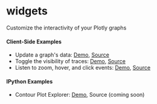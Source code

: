 widgets
=======

Customize the interactivity of your Plotly graphs

#### Client-Side Examples

- Update a graph's data: [Demo](http://htmlpreview.github.io/?https://github.com/plotly/widgets/blob/master/clientside-examples/restyle--updating_a_graphs_data.html), [Source](https://github.com/plotly/widgets/blob/master/clientside-examples/restyle--updating_a_graphs_data.html)
- Toggle the visibility of traces: [Demo](http://htmlpreview.github.io/?https://github.com/plotly/widgets/blob/master/clientside-examples/restyle--toggling-traces.html), [Source](https://github.com/plotly/widgets/blob/master/clientside-examples/restyle--toggling-traces.html)
- Listen to zoom, hover, and click events: [Demo](http://htmlpreview.github.io/?https://github.com/plotly/widgets/blob/master/clientside-examples/zoom-click-hover-listeners.html), [Source](https://github.com/plotly/widgets/blob/master/clientside-examples/zoom-click-hover-listeners.html)

#### IPython Examples
- Contour Plot Explorer: [Demo](https://www.youtube.com/watch?v=I5EU5SldqwU&feature=youtube_gdata_player), Source (coming soon)
